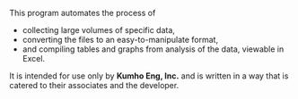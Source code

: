 This program automates the process of 
- collecting large volumes of specific data,
- converting the files to an easy-to-manipulate format,
- and compiling tables and graphs from analysis of the data, viewable in Excel.

It is intended for use only by **Kumho Eng, Inc.** and is written in a way that is catered to their associates and the developer.